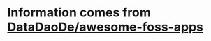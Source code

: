 # Information comes from [DataDaoDe/awesome-foss-apps](https://github.com/DataDaoDe/awesome-foss-apps)

